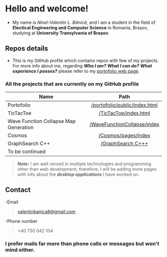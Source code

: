 # Hello and welcome!
- My name is *Ninel-Valentin L. Bănică*, and I am a student in the field of **Electical Engineering and Computer Science** in Romania, Brașov, studying at **University Transylvania of Brașov**.
## Repos details
- This is my GitHub profile which contains repos with few of my projects. For more info about me, regarding ***Who I am?*** ***What I can do?*** ***What experience I posses?*** please refer to my [portofolio web page](https://ninel-valentin.github.io/portofolio/public/index).


### All the projects that are currently on my GitHub profile

| Name                                   | Path                                                                                      |
| -------------------------------------- |:-----------------------------------------------------------------------------------------:|
| Portofolio                             | [/portofolio/public/index.html](https://ninel-valentin.github.io/portofolio/public/index) |
| TicTacToe                              | [/TicTacToe/index.html](https://ninel-valentin.github.io/TicTacToe)                       |
| Wave Function Collapse Map Generation  | [/WaveFunctionCollapse/index](https://ninel-valentin.github.io/WaveFunctionCollapse/index)|
| Cosmos                                 | [/Cosmos/pages/index](https://ninel-valentin.github.io/Cosmos/pages/index.html)           |
| GraphSearch C++                        | [/GraphSearch C+++]([https://github.com/Ninel-Valentin/GraphSearch])                      |
| To be continued                        |                                                                                           |


>**Note:** I am well versed in multiple technologies and programming other than web development, therefore, I will be adding more pages with info about the ***desktop applications*** I have worked on.

## Contact
-Email
>valentinbanica8@gmail.com

-Phone number
> +40 730 042 104

### I prefer mails far more than phone calls or messages but won't mind either.
